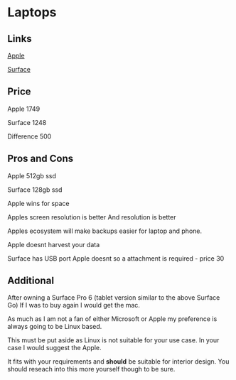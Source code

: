 # Laptops

## Links

[Apple](https://www.jbhifi.com.au/products/apple-macbook-air-13-inch-i5-512gb-gold-2020)

[Surface](https://www.jbhifi.com.au/products/microsoft-surface-laptop-go-12-5-i5-128gb-sandstone)

## Price

Apple 1749 

Surface 1248

Difference 500

## Pros and Cons

Apple 512gb ssd

Surface 128gb ssd

Apple wins for space

Apples screen resolution is better And resolution is better

Apples ecosystem will make backups easier for laptop and phone.

Apple doesnt harvest your data

Surface has USB port Apple doesnt so a attachment is required - price 30

## Additional

After owning a Surface Pro 6 (tablet version similar to the above Surface Go) If I was to buy again I would get the mac.

As much as I am not a fan of either Microsoft or Apple my preference is always going to be Linux based.

This must be put aside as Linux is not suitable for your use case. In your case I would suggest the Apple.

It fits with your requirements and **should** be suitable for interior design. You should reseach into this more yourself though to be sure.

